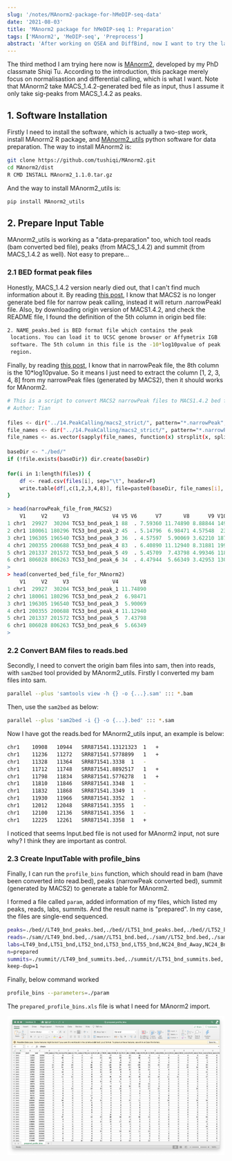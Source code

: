 ```yaml
---
slug: '/notes/MAnorm2-package-for-hMeDIP-seq-data'
date: '2021-08-03'
title: 'MAnorm2 package for hMeDIP-seq 1: Preparation'
tags: ['MAnorm2', 'MeDIP-seq', 'Preprocess']
abstract: 'After working on QSEA and DiffBind, now I want to try the last solution - MAnorm2 for my hMeDIP-seq data. Out of my expectation, it is a bit hard indeed to run it, and this is the first half of my record, which is about preparation of with MAnorm2_utils.'
---
```


The third method I am trying here now is [MAnorm2](https://github.com/tushiqi/MAnorm2), developed by my PhD classmate Shiqi Tu. According to the introduction, this package merely focus on normalisastion and differential calling, which is what I want. Note that MAnorm2 take MACS_1.4.2-generated bed file as input, thus I assume it only take sig-peaks from MACS_1.4.2 as peaks.

## 1. Software Installation

Firstly I need to install the software, which is actually a two-step work, install MAnorm2 R package, and [MAnorm2_utils](https://github.com/tushiqi/MAnorm2_utils) python software for data preparation. The way to install MAnorm2 is:

```bash
git clone https://github.com/tushiqi/MAnorm2.git
cd MAnorm2/dist
R CMD INSTALL MAnorm2_1.1.0.tar.gz
```

And the way to install MAnorm2_utils is:

```bash
pip install MAnorm2_utils
```

## 2. Prepare Input Table

MAnorm2_utils is working as a "data-preparation" too, which tool reads (bam converted bed file), peaks (from MACS_1.4.2)  and summit (from MACS_1.4.2 as well). Not easy to prepare...

### 2.1 BED format peak files

Honestly, MACS_1.4.2 version nearly died out, that I can't find much information about it. By reading [this post](https://groups.google.com/g/macs-announcement/c/2ARZwLHzI28), I know that MACS2 is no longer generate bed file for narrow peak calling, instead it will return .narrowPeakl file. Also, by downloading origin version of MACS1.4.2, and check the README file, I found the definition of the 5th column in origin bed file:

```bash
2. NAME_peaks.bed is BED format file which contains the peak
 locations. You can load it to UCSC genome browser or Affymetrix IGB
 software. The 5th column in this file is the -10*log10pvalue of peak
 region.
```

Finally, by reading [this post](https://hbctraining.github.io/Intro-to-ChIPseq/lessons/05_peak_calling_macs.html), I know that in narrowPeak file, the 8th column is the 10*log10pvalue. So it means I just need to extract the column [1, 2, 3, 4, 8] from my narrowPeak files (generated by MACS2), then it should works for MAnorm2.

```bash
# This is a script to convert MACS2 narrowPeak files to MACS1.4.2 bed file
# Author: Tian

files <- dir("../14.PeakCalling/macs2_strict/", pattern="*.narrowPeak", full.names=T)
file_names <- dir("../14.PeakCalling/macs2_strict/", pattern="*.narrowPeak")
file_names <- as.vector(sapply(file_names, function(x) strsplit(x, split="_peaks")[[1]][1]))

baseDir <- "./bed/"
if (!file.exists(baseDir)) dir.create(baseDir)

for(i in 1:length(files)) {
    df <- read.csv(files[i], sep="\t", header=F)
    write.table(df[,c(1,2,3,4,8)], file=paste0(baseDir, file_names[i], '_peaks.bed'), quote=F, row.names=F, col.names=F, sep="\t")
}
```

```r
> head(narrowPeak_file_from_MACS2)
    V1     V2     V3              V4 V5 V6      V7       V8      V9 V10
1 chr1  29927  30204 TC53_bnd_peak_1 88  . 7.59360 11.74890 8.88844 149
2 chr1 180061 180296 TC53_bnd_peak_2 45  . 5.14796  6.98471 4.57548  23
3 chr1 196305 196540 TC53_bnd_peak_3 36  . 4.57597  5.90069 3.62210 187
4 chr1 200355 200688 TC53_bnd_peak_4 83  . 6.40890 11.12940 8.31881 199
5 chr1 201337 201572 TC53_bnd_peak_5 49  . 5.45709  7.43798 4.99346 118
6 chr1 806028 806263 TC53_bnd_peak_6 34  . 4.47944  5.66349 3.42953 130
> 
> head(converted_bed_file_for_MAnorm2)
    V1     V2     V3              V4       V8
1 chr1  29927  30204 TC53_bnd_peak_1 11.74890
2 chr1 180061 180296 TC53_bnd_peak_2  6.98471
3 chr1 196305 196540 TC53_bnd_peak_3  5.90069
4 chr1 200355 200688 TC53_bnd_peak_4 11.12940
5 chr1 201337 201572 TC53_bnd_peak_5  7.43798
6 chr1 806028 806263 TC53_bnd_peak_6  5.66349
>
```

### 2.2 Convert BAM files to reads.bed

Secondly, I need to convert the origin bam files into sam, then into reads, with `sam2bed` tool provided by MAnorm2_utils. Firstly I converted my bam files into sam.

```bash
parallel --plus 'samtools view -h {} -o {...}.sam' ::: *.bam
```

Then, use the `sam2bed` as below:

```bash
parallel --plus 'sam2bed -i {} -o {...}.bed' ::: *.sam
```

Now I have got the reads.bed for MAnorm2_utils input, an example is below:

```bash
chr1    10908   10944   SRR871541.13121323  1   +
chr1    11236   11272   SRR871541.5778899   1   +
chr1    11328   11364   SRR871541.3338  1   -
chr1    11712   11748   SRR871541.8892517   1   +
chr1    11798   11834   SRR871541.5776278   1   +
chr1    11810   11846   SRR871541.3348  1   -
chr1    11832   11868   SRR871541.3349  1   -
chr1    11930   11966   SRR871541.3352  1   -
chr1    12012   12048   SRR871541.3355  1   -
chr1    12100   12136   SRR871541.3356  1   -
chr1    12225   12261   SRR871541.3358  1   +
```

I noticed that seems Input.bed file is not used for MAnorm2 input, not sure why? I think they are important as control.

### 2.3 Create InputTable with profile_bins

Finally, I can run the `profile_bins` function, which should read in bam (have been converted into read.bed), peaks (narrowPeak converted bed), summit (generated by MACS2) to generate a table for MAnorm2.

I formed a file called `param`, added information of my files, which listed my peaks, reads, labs, summits. And the result name is "prepared". In my case, the files are single-end sequenced.

```bash
peaks=./bed//LT49_bnd_peaks.bed,./bed//LT51_bnd_peaks.bed,./bed//LT52_bnd_peaks.bed,./bed//LT53_bnd_peaks.bed,./bed//LT55_bnd_peaks.bed,./bed//NC24_Bnd_Away_peaks.bed,./bed//NC24_Bnd_peaks.bed,./bed//NC35_Bnd_peaks.bed,./bed//NC37_Bnd_peaks.bed,./bed//NC42_Bnd_peaks.bed,./bed//NC44_Bnd_peaks.bed,./bed//NC49_bnd_peaks.bed,./bed//NC51_bnd_peaks.bed,./bed//NC52_bnd_peaks.bed,./bed//NC53_bnd_peaks.bed,./bed//NL49_bnd_peaks.bed,./bed//NL51_bnd_peaks.bed,./bed//NL52_bnd_peaks.bed,./bed//NL53_bnd_peaks.bed,./bed//NL55_bnd_peaks.bed,./bed//TC24_Bnd_peaks.bed,./bed//TC35_Bnd_peaks.bed,./bed//TC42_Bnd_peaks.bed,./bed//TC44_Bnd_peaks.bed,./bed//TC49_bnd_peaks.bed,./bed//TC51_bnd_peaks.bed,./bed//TC52_bnd_peaks.bed,./bed//TC53_bnd_peaks.bed
reads=./sam//LT49_bnd.bed,./sam//LT51_bnd.bed,./sam//LT52_bnd.bed,./sam//LT53_bnd.bed,./sam//LT55_bnd.bed,./sam//NC24_Bnd_Away.bed,./sam//NC24_Bnd.bed,./sam//NC35_Bnd.bed,./sam//NC37_Bnd.bed,./sam//NC42_Bnd.bed,./sam//NC44_Bnd.bed,./sam//NC49_bnd.bed,./sam//NC51_bnd.bed,./sam//NC52_bnd.bed,./sam//NC53_bnd.bed,./sam//NL49_bnd.bed,./sam//NL51_bnd.bed,./sam//NL52_bnd.bed,./sam//NL53_bnd.bed,./sam//NL55_bnd.bed,./sam//TC24_Bnd.bed,./sam//TC35_Bnd.bed,./sam//TC42_Bnd.bed,./sam//TC44_Bnd.bed,./sam//TC49_bnd.bed,./sam//TC51_bnd.bed,./sam//TC52_bnd.bed,./sam//TC53_bnd.bed
labs=LT49_bnd,LT51_bnd,LT52_bnd,LT53_bnd,LT55_bnd,NC24_Bnd_Away,NC24_Bnd,NC35_Bnd,NC37_Bnd,NC42_Bnd,NC44_Bnd,NC49_bnd,NC51_bnd,NC52_bnd,NC53_bnd,NL49_bnd,NL51_bnd,NL52_bnd,NL53_bnd,NL55_bnd,TC24_Bnd,TC35_Bnd,TC42_Bnd,TC44_Bnd,TC49_bnd,TC51_bnd,TC52_bnd,TC53_bnd
n=prepared
summits=./summit//LT49_bnd_summits.bed,./summit//LT51_bnd_summits.bed,./summit//LT52_bnd_summits.bed,./summit//LT53_bnd_summits.bed,./summit//LT55_bnd_summits.bed,./summit//NC24_Bnd_Away_summits.bed,./summit//NC24_Bnd_summits.bed,./summit//NC35_Bnd_summits.bed,./summit//NC37_Bnd_summits.bed,./summit//NC42_Bnd_summits.bed,./summit//NC44_Bnd_summits.bed,./summit//NC49_bnd_summits.bed,./summit//NC51_bnd_summits.bed,./summit//NC52_bnd_summits.bed,./summit//NC53_bnd_summits.bed,./summit//NL49_bnd_summits.bed,./summit//NL51_bnd_summits.bed,./summit//NL52_bnd_summits.bed,./summit//NL53_bnd_summits.bed,./summit//NL55_bnd_summits.bed,./summit//TC24_Bnd_summits.bed,./summit//TC35_Bnd_summits.bed,./summit//TC42_Bnd_summits.bed,./summit//TC44_Bnd_summits.bed,./summit//TC49_bnd_summits.bed,./summit//TC51_bnd_summits.bed,./summit//TC52_bnd_summits.bed,./summit//TC53_bnd_summits.bed
keep-dup=1
```

Finally, below command worked

```bash
profile_bins --parameters=./param
```

The `prepared_profile_bins.xls` file is what I need for MAnorm2 import.

![profile_bin_xlsx](figure1.png)
